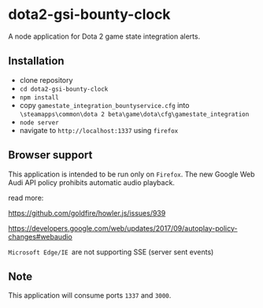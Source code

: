 # dota2-gsi-bounty-clock

A node application for Dota 2 game state integration alerts.

## Installation

- clone repository
- `cd dota2-gsi-bounty-clock`
- `npm install`
- copy `gamestate_integration_bountyservice.cfg` into `\steamapps\common\dota 2 beta\game\dota\cfg\gamestate_integration`
- `node server`
- navigate to `http://localhost:1337` using `firefox`

## Browser support

This application is intended to be run only on `Firefox`. The new Google Web Audi API policy prohibits automatic audio playback.

read more:

https://github.com/goldfire/howler.js/issues/939

https://developers.google.com/web/updates/2017/09/autoplay-policy-changes#webaudio

`Microsoft Edge/IE `are not supporting SSE (server sent events) 

## Note

This application will consume ports `1337` and `3000`.
